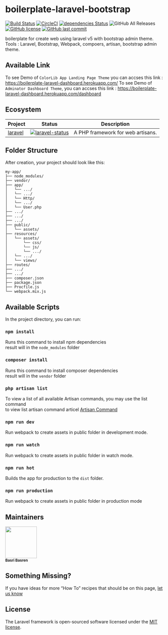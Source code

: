 # boilerplate-laravel-bootstrap

[![Build Status](https://travis-ci.org/basribasren/boilerplate-laravel-bootstrap.svg?branch=master)](https://travis-ci.org/basribasren/boilerplate-laravel-bootstrap) [![CircleCI](https://circleci.com/gh/basribasren/boilerplate-laravel-bootstrap.svg?style=svg)](https://circleci.com/gh/basribasren/boilerplate-laravel-bootstrap) [![dependencies Status](https://david-dm.org/basribasren/boilerplate-laravel-bootstrap/status.svg)](https://david-dm.org/basribasren/boilerplate-laravel-bootstrap) ![GitHub All Releases](https://img.shields.io/github/downloads/basribasren/boilerplate-laravel-bootstrap/total.svg) [![GitHub license](https://img.shields.io/github/license/basribasren/boilerplate-laravel-bootstrap.svg)](https://github.com/basribasren/boilerplate-laravel-bootstrap/blob/master/LICENSE) [![GitHub last commit](https://img.shields.io/github/last-commit/basribasren/boilerplate-laravel-bootstrap.svg)](https://github.com/basribasren/boilerplate-laravel-bootstrap/commits/master)

boilerplate for create web using laravel v5 with bootstrap admin theme.
Tools : Laravel, Bootstrap, Webpack, compoers, artisan, bootstrap admin theme.

## Available Link
To see Demo of `ColorLib App Landing Page Theme` you can accses this link : https://boilerplate-laravel-dashboard.herokuapp.com/
To see Demo of `Adminator Dashboard Theme`, you can accses this link : https://boilerplate-laravel-dashboard.herokuapp.com/dashboard

## Ecosystem

<!-- prettier-ignore -->
| Project | Status | Description |
|---------|--------|-------------|
| [laravel]          | [![laravel-status]][laravel-package] | A PHP framework for web artisans. |

[laravel]: https://github.com/laravel/laravel
[laravel-status]: https://travis-ci.org/laravel/framework.svg?branch=master
[laravel-package]: https://packagist.org/packages/laravel/framework

## Folder Structure

After creation, your project should look like this:

```
my-app/
├── node_modules/
├── vendor/
├── app/
│   └── .../
│   └── .../
│   └── Http/
│   └── .../
│   └── User.php
├── .../
├── .../
├── .../
├── public/
│   └── assets/
├── resources/
│   └── assets/
│   	└── css/
│   	└── js/
│   	└── .../
│   └── .../
│   └── views/
├── routes/
├── .../
├── .../
├── composer.json
├── package.json
├── Procfile.js
└── webpack.mix.js

```

## Available Scripts

In the project directory, you can run:

### `npm install`

Runs this command to install npm dependencies<br>
result will in the `node_modules` folder

### `composer install`

Runs this command to install composer dependencies<br>
result will in the `vendor` folder

### `php artisan list`

To view a list of all available Artisan commands, you may use the list command<br>
to view list artisan command articel [Artisan Command](https://quickadminpanel.com/blog/list-of-16-artisan-make-commands-with-parameters/)

### `npm run dev`

Run webpack to create assets in public folder in development mode.<br>

### `npm run watch`

Run webpack to create assets in public folder in watch mode.<br>

### `npm run hot`

Builds the app for production to the `dist` folder.<br>

### `npm run production`

Run webpack to create assets in public folder in production mode<br>

## Maintainers

<!-- ALL-CONTRIBUTORS-LIST:START - Do not remove or modify this section -->
<!-- prettier-ignore -->
<img src="https://avatars0.githubusercontent.com/u/25193994?v=4" width="100px;"/><br /><sub><b>Basri Basren</b></sub>

<!-- ALL-CONTRIBUTORS-LIST:END -->

## Something Missing?

If you have ideas for more “How To” recipes that should be on this page, [let us know](https://github.com/basribasren/boilerplate-react-redux/issues)

## License

The Laravel framework is open-sourced software licensed under the [MIT license](http://opensource.org/licenses/MIT).
